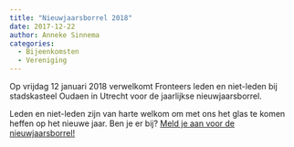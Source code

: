 ```yaml
---
title: "Nieuwjaarsborrel 2018"
date: 2017-12-22
author: Anneke Sinnema
categories: 
  - Bijeenkomsten
  - Vereniging
---
```

Op vrijdag 12 januari 2018 verwelkomt Fronteers leden en niet-leden bij stadskasteel Oudaen in Utrecht voor de jaarlijkse nieuwjaarsborrel.

Leden en niet-leden zijn van harte welkom om met ons het glas te komen heffen op het nieuwe jaar. Ben je er bij? [Meld je aan voor de nieuwjaarsborrel!](/nl/activiteiten/2018/nieuwjaarsborrel)
